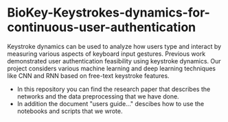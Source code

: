 # BioKey-Keystrokes-dynamics-for-continuous-user-authentication
Keystroke dynamics can be used to analyze how users type and interact by measuring various
aspects of keyboard input gestures. Previous work demonstrated user authentication feasibility
using keystroke dynamics. Our project considers various machine learning and deep learning
techniques like CNN and RNN based on free-text keystroke features.

* In this repository you can find the research paper that describes the networks and the data preprocessing that we have done. 
* In addition the document "users guide..." descibes how to use the notebooks and scripts that we wrote.
